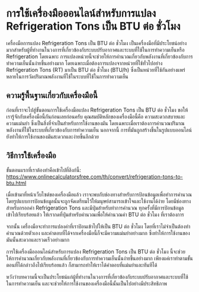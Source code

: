 การใช้เครื่องมือออนไลน์สำหรับการแปลง Refrigeration Tons เป็น BTU ต่อ ชั่วโมง
============================================================================

เครื่องมือการแปลง Refrigeration Tons เป็น BTU ต่อ ชั่วโมง เป็นเครื่องมือที่มีประโยชน์อย่างมากสำหรับผู้ที่ทำงานในวงการที่เกี่ยวข้องกับระบบปรับอากาศและระบบที่ใช้ในการทำความเย็นหรือ Refrigeration โดยเฉพาะ การแปลงหน่วยนี้จะช่วยให้การคำนวณเกี่ยวกับพลังงานที่เกี่ยวข้องกับการทำความเย็นนั้นง่ายขึ้นอย่างมาก โดยเฉพาะเมื่อต้องการแปลงจากหน่วยที่ใช้ทั่วไปอย่าง Refrigeration Tons (RT) มาเป็น BTU ต่อ ชั่วโมง (BTU/h) ซึ่งเป็นหน่วยที่ใช้กันอย่างแพร่หลายในการวัดปริมาณพลังงานที่ใช้ในระบบที่ใช้ในการทำความเย็น

ความรู้พื้นฐานเกี่ยวกับเครื่องมือนี้
------------------------------------

ก่อนที่เราจะไปสู่ขั้นตอนการใช้เครื่องมือแปลง Refrigeration Tons เป็น BTU ต่อ ชั่วโมง ขอให้เรารู้จักกับเครื่องมือนี้กันก่อนเลยก่อนครับ คุณสมบัติหลักของเครื่องมือนี้คือ ความสะดวกสบายและความแม่นยำ ซึ่งเป็นสิ่งที่จำเป็นสำหรับการใช้งานของมัน โดยเฉพาะเมื่อเราต้องการคำนวณปริมาณพลังงานที่ใช้ในระบบที่เกี่ยวข้องกับการทำความเย็น นอกจากนี้ การที่มันถูกสร้างขึ้นในรูปแบบออนไลน์ยังทำให้การใช้งานของมันสะดวกและง่ายขึ้นอีกด้วย

วิธีการใช้เครื่องมือ
--------------------

ขั้นตอนแรกที่เราต้องทำคือเข้าไปที่ลิงก์นี้: <https://www.onlinecalculatorsfree.com/th/convert/refrigeration-tons-to-btu.html>

เมื่อเข้ามาที่หน้าเว็บไซต์ของเครื่องมือแล้ว เราจะพบกับช่องทางสำหรับการป้อนข้อมูลเพื่อทำการคำนวณ โดยรูปแบบการป้อนข้อมูลนั้นจะถูกจัดเตรียมไว้ให้มนุษย์สามารถเข้าใจและใช้งานได้ง่าย โดยมีช่องทางสำหรับกรอกค่า Refrigeration Tons และมีปุ่มสำหรับทำการคำนวณ ทุกครั้งที่มีการป้อนข้อมูลเข้าไปเรียบร้อยแล้ว ให้เรากดที่ปุ่มสำหรับคำนวณเพื่อให้คำนวณค่า BTU ต่อ ชั่วโมง ที่เราต้องการ

จากนั้น เครื่องมือจะทำการแปลงค่าที่เราป้อนเข้าไปให้เป็น BTU ต่อ ชั่วโมง โดยที่เราไม่จำเป็นต้องทำคำนวณด้วยตัวเอง และคำตอบที่ได้จากเครื่องมือนี้ก็จะมีความแม่นยำอย่างมาก ซึ่งทำให้การใช้งานของมันนั้นสะดวกและรวดเร็วอย่างมาก

การใช้เครื่องมือออนไลน์สำหรับการแปลง Refrigeration Tons เป็น BTU ต่อ ชั่วโมง นี้จะช่วยให้การคำนวณเกี่ยวกับพลังงานที่เกี่ยวข้องกับการทำความเย็นนั้นง่ายขึ้นอย่างมาก เพียงแค่เราทำตามขั้นตอนที่ได้กล่าวถึงไปเรียบร้อยแล้ว ก็สามารถทำให้เราได้คำตอบที่แม่นยำและทันทีได้

หวังว่าบทความนี้จะเป็นประโยชน์แก่ผู้ที่ทำงานในวงการที่เกี่ยวข้องกับระบบปรับอากาศและระบบที่ใช้ในการทำความเย็น และจะช่วยให้การใช้งานของเครื่องมือนี้นั้นเป็นไปอย่างมีประสิทธิภาพ
